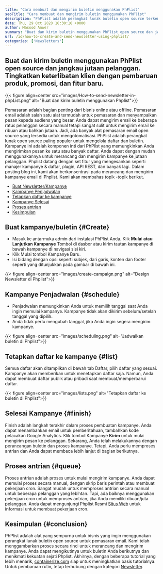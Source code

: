 ```yaml
---
title: "Cara membuat dan mengirim buletin menggunakan PhPlist" 
seoTitle: "Cara membuat dan mengirim buletin menggunakan PhPlist" 
description: "PhPlist adalah perangkat lunak buletin open source terkemuka untuk pemasaran email. Ini adalah panduan pemula untuk membuat dan mengirim kampanye buletin." 
date: Thu, 29 Oct 2020 18:30:18 +0000
author: Masood Anwer
summary: "Buat dan kirim buletin menggunakan PhPlist open source dan jangkau jutaan pelanggan. Tingkatkan keterlibatan klien dengan pembaruan produk, promosi, dan fitur baru." 
url: /id/how-to-create-and-send-newsletter-using-phplist/
categories: ['Newsletters']
---
```


## Buat dan kirim buletin menggunakan PhPlist open source dan jangkau jutaan pelanggan. Tingkatkan keterlibatan klien dengan pembaruan produk, promosi, dan fitur baru.

{{< figure align=center src="images/How-to-send-newsletter-in-phpList.png" alt="Buat dan kirim buletin menggunakan Phplist">}}

Pemasaran adalah bagian penting dari bisnis online atau offline. Pemasaran email adalah salah satu alat termudah untuk pemasaran dan menyampaikan pesan kepada audiens yang besar. Anda dapat mengirim email ke beberapa ratus pelanggan secara manual tetapi sangat sulit untuk mengirim email ke ribuan atau bahkan jutaan. Jadi, ada banyak alat pemasaran email open source yang tersedia untuk mengotomatisasi.
PhPlist adalah perangkat lunak open source paling populer untuk mengelola daftar dan buletin. Kampanye ini adalah komponen inti dari PhPlist yang memungkinkan Anda mengirimkan pesan ke satu atau banyak daftar. Anda dapat dengan mudah menggunakannya untuk merancang dan mengirim kampanye ke jutaan pelanggan. Phplist datang dengan set fitur yang mengesankan seperti manajer kampanye & daftar, plugin, API REST, dan banyak lagi.
Dalam posting blog ini, kami akan berkonsentrasi pada merancang dan mengirim kampanye email di Phplist. Kami akan membahas topik -topik berikut.
  * [Buat Newsletter/Kampanye][2]
  * [Kampanye Penjadwalan][3]
  * [Tetapkan daftar ke kampanye][4]
  * [Kampanye Selesai][5]
  * [Proses antrian][6]
  * [Kesimpulan][7]

## **Buat kampanye/buletin**    {#Create}
  * Masuk ke antarmuka admin dari instalasi PhPlist Anda. Klik **Mulai atau Lanjutkan Kampanye**  Tombol di dasbor atau kirim tautan kampanye di bawah kampanye di navigasi sisi kiri.
  * Klik Mulai tombol Kampanye Baru.
  * Isi bidang dengan opsi seperti subjek, dari garis, konten dan footer seperti yang ditunjukkan pada gambar di bawah ini.

{{< figure align=center src="images/create-campaign.png" alt="Design Newsletter di Phplist">}}


## **Kampanye Penjadwalan**    {#schedule}
  * Penjadwalan memungkinkan Anda untuk memilih tanggal saat Anda ingin memulai kampanye. Kampanye tidak akan dikirim sebelum/setelah tanggal yang dipilih.
  * Anda tidak perlu mengubah tanggal, jika Anda ingin segera mengirim kampanye.

{{< figure align=center src="images/scheduling.png" alt="Jadwalkan buletin di Phplist">}}


## **Tetapkan daftar ke kampanye**    {#list}
Semua daftar akan ditampilkan di bawah tab Daftar, pilih daftar yang sesuai. Kampanye akan memberikan untuk menetapkan daftar saja. Namun, Anda dapat membuat daftar publik atau pribadi saat membuat/memperbarui daftar.

{{< figure align=center src="images/lists.png" alt="Tetapkan daftar ke buletin di Phplist">}}


## **Selesai Kampanye**    {#finish}
Finish adalah langkah terakhir dalam proses pembuatan kampanye. Anda dapat menambahkan email untuk pemberitahuan, tambahkan kode pelacakan Google Analytics. Klik tombol Kampanye **Kirim**  untuk mulai mengirim pesan ke pelanggan. Sekarang, Anda telah melakukannya dengan perancangan buletin dan proses kampanye. Tetapi, Anda perlu memproses antrian dan Anda dapat membaca lebih lanjut di bagian berikutnya.

## **Proses antrian**    {#queue}
Proses antrian adalah proses untuk mulai mengirim kampanye. Anda dapat memulai proses secara manual, dengan skrip baris perintah atau membuat pekerjaan cron. Sangat mudah untuk memproses antrian secara manual untuk beberapa pelanggan yang lebihtan. Tapi, ada baiknya menggunakan pekerjaan cron untuk memproses antrian, jika Anda memiliki ribuan/juta pelanggan. Anda dapat mengunjungi Phplist Resmi [Situs Web][8] untuk informasi untuk membuat pekerjaan cron.

## **Kesimpulan**    {#conclusion}
PhPlist adalah alat yang sempurna untuk bisnis yang ingin menggunakan perangkat lunak buletin open source untuk pemasaran email. Kami telah menggambarkan proses secara rinci untuk merancang dan mengirim kampanye. Anda dapat mengikutinya untuk buletin Anda berikutnya dan menikmati kekuatan sejati Phplist.
Akhirnya, dengan beberapa tutorial yang lebih menarik, [containerize.com][9] siap untuk meningkatkan basis tutorialnya. Untuk pembaruan rutin, tetap terhubung dengan kategori [Newsletter][10].

  
[1]: https://products.containerize.com/newsletter/phplist
[2]: #create
[3]: #schedule
[4]: #list
[5]: #finish
[6]: #queue
[7]: #conclusion
[8]: https://www.phplist.org/manual/books/phplist-manual/page/setting-up-your-cron
[9]: https://containerize.com
[10]: https://blog.containerize.com/category/newsletter/
